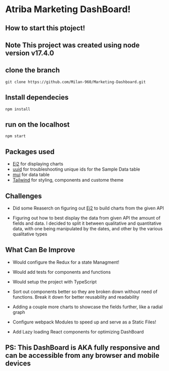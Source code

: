 # Atriba Marketing DashBoard!



## How to start this ptoject!

## Note This project was created using node version **v17.4.0**

## clone the branch

```
git clone https://github.com/Milan-960/Marketing-Dashboard.git
```

## Install dependecies

```
npm install
```

## run on the localhost

```
npm start
```

## Packages used

- [Ej2](https://ej2.syncfusion.com/react/demos/#/bootstrap5/chart/overview) for displaying charts
- [uuid](https://github.com/uuidjs/uuid) for troubleshooting unique ids for the Sample Data table
- [mui](https://mui.com/x/react-data-grid/) for data table
- [Tailwind](https://tailwindcss.com/) for styling, components and custome theme

## Challenges

- Did some Reaserch on figuring out [Ej2](https://ej2.syncfusion.com/react/demos/#/bootstrap5/chart/overview) to build charts from the given API

- Figuring out how to best display the data from given API the amount of fields and data. I decided to split it between qualitative and quantitative data, with one being manipulated by the dates, and other by the various qualitative types

## What Can Be Improve

- Would configure the Redux for a state Managment!

- Would add tests for components and functions

- Would setup the project with TypeScript

- Sort out components better so they are broken down without need of functions. Break it down for better reusability and readability

- Adding a couple more charts to showcase the fields further, like a radial graph

- Configure webpack Modules to speed up and serve as a Static Files!

- Add Lazy loading React components for optimizing DashBoard

## PS: This DashBoard is AKA fully responsive and can be accessible from any browser and mobile devices

